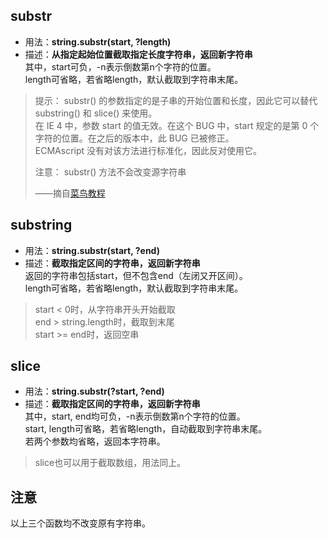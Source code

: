 ## substr  
- 用法：**string.substr(start, ?length)**  
- 描述：**从指定起始位置截取指定长度字符串，返回新字符串**  
  其中，start可负，-n表示倒数第n个字符的位置。  
  length可省略，若省略length，默认截取到字符串末尾。  
>提示： substr() 的参数指定的是子串的开始位置和长度，因此它可以替代 substring() 和 slice() 来使用。  
在 IE 4 中，参数 start 的值无效。在这个 BUG 中，start 规定的是第 0 个字符的位置。在之后的版本中，此 BUG 已被修正。  
ECMAscript 没有对该方法进行标准化，因此反对使用它。  
>  
>注意： substr() 方法不会改变源字符串  
>  
> ——摘自[菜鸟教程](https://www.runoob.com/jsref/jsref-substr.html)  
  
  
## substring  
- 用法：**string.substr(start, ?end)**  
- 描述：**截取指定区间的字符串，返回新字符串**  
  返回的字符串包括start，但不包含end（左闭又开区间）。  
  length可省略，若省略length，默认截取到字符串末尾。  
> start < 0时，从字符串开头开始截取  
> end > string.length时，截取到末尾  
> start >= end时，返回空串  
  
  
## slice  
- 用法：**string.substr(?start, ?end)**  
- 描述：**截取指定区间的字符串，返回新字符串**  
  其中，start, end均可负，-n表示倒数第n个字符的位置。  
  start, length可省略，若省略length，自动截取到字符串末尾。  
  若两个参数均省略，返回本字符串。  
> slice也可以用于截取数组，用法同上。  
## 注意  
以上三个函数均不改变原有字符串。  
